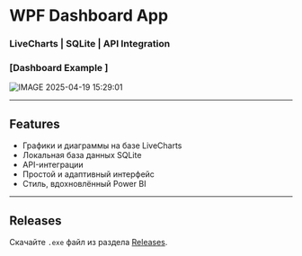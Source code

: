# WPF Dashboard App

### LiveCharts | SQLite | API Integration

### [Dashboard Example ]
![IMAGE 2025-04-19 15:29:01](https://github.com/user-attachments/assets/daeeed75-1509-4afa-b826-80556978418b)

---

## Features

- Графики и диаграммы на базе LiveCharts
- Локальная база данных SQLite
- API-интеграции
- Простой и адаптивный интерфейс
- Стиль, вдохновлённый Power BI

---

## Releases

Скачайте `.exe` файл из раздела [Releases](./releases/).
